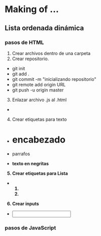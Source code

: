 # Making of ...
## Lista ordenada dinámica
### pasos de HTML
1. Crear archivos dentro de una carpeta
2. Crear repositorio.
  * git init
  * git add .
  * git commit -m "inicializando repositorio"
  * git remote add origin URL
  * git push -u origin master
3. Enlazar archivo .js al .html
  * <script src="" ></script>
4. Crear etiquetas para texto
  * <h1> encabezado
  * <p> parrafos
  * <b> texto en negritas
5. Crear etiquetas para Lista
  * <ol>
  * <li>
6. Crear inputs
  * <input>

### pasos de JavaScript
